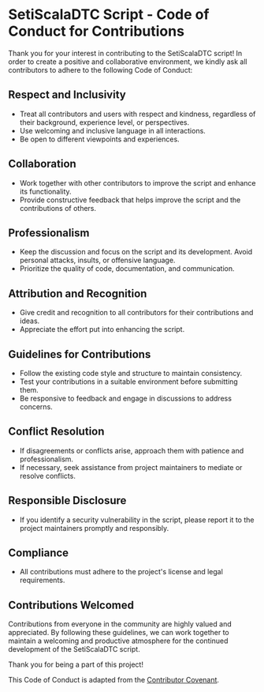 # SetiScalaDTC Script - Code of Conduct for Contributions

Thank you for your interest in contributing to the SetiScalaDTC script! In order to create a positive and collaborative environment, we kindly ask all contributors to adhere to the following Code of Conduct:

## Respect and Inclusivity

- Treat all contributors and users with respect and kindness, regardless of their background, experience level, or perspectives.
- Use welcoming and inclusive language in all interactions.
- Be open to different viewpoints and experiences.

## Collaboration

- Work together with other contributors to improve the script and enhance its functionality.
- Provide constructive feedback that helps improve the script and the contributions of others.

## Professionalism

- Keep the discussion and focus on the script and its development. Avoid personal attacks, insults, or offensive language.
- Prioritize the quality of code, documentation, and communication.

## Attribution and Recognition

- Give credit and recognition to all contributors for their contributions and ideas.
- Appreciate the effort put into enhancing the script.

## Guidelines for Contributions

- Follow the existing code style and structure to maintain consistency.
- Test your contributions in a suitable environment before submitting them.
- Be responsive to feedback and engage in discussions to address concerns.

## Conflict Resolution

- If disagreements or conflicts arise, approach them with patience and professionalism.
- If necessary, seek assistance from project maintainers to mediate or resolve conflicts.

## Responsible Disclosure

- If you identify a security vulnerability in the script, please report it to the project maintainers promptly and responsibly.

## Compliance

- All contributions must adhere to the project's license and legal requirements.

## Contributions Welcomed

Contributions from everyone in the community are highly valued and appreciated. By following these guidelines, we can work together to maintain a welcoming and productive atmosphere for the continued development of the SetiScalaDTC script.

Thank you for being a part of this project!

This Code of Conduct is adapted from the [Contributor Covenant](https://www.contributor-covenant.org/version/2/0/code_of_conduct.html).
